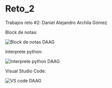# Reto_2
Trabajos reto #2: Daniel Alejandro Archila Gómez 




Block de  notas:







![Block de notas DAAG](https://user-images.githubusercontent.com/124615465/221724376-32329bf7-9e82-416d-9330-d399975e6c23.png)





Interprete python: 









![Interprete python DAAG ](https://user-images.githubusercontent.com/124615465/221724468-f3cdbc34-0122-4286-8974-d1e6971a8261.png)








Visual Studio Code:




![VS code DAAG](https://user-images.githubusercontent.com/124615465/221724581-8aee8382-d953-4c49-b758-19800a64a9d7.png)
